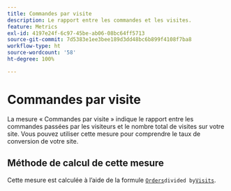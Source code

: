 ```yaml
---
title: Commandes par visite
description: Le rapport entre les commandes et les visites.
feature: Metrics
exl-id: 4197e24f-6c97-45be-ab06-08bc64ff5713
source-git-commit: 7d5383e1ee3bee189d3dd48bc6b899f4108f7ba8
workflow-type: ht
source-wordcount: '58'
ht-degree: 100%

---
```


# Commandes par visite

La mesure « Commandes par visite » indique le rapport entre les commandes passées par les visiteurs et le nombre total de visites sur votre site. Vous pouvez utiliser cette mesure pour comprendre le taux de conversion de votre site.

## Méthode de calcul de cette mesure

Cette mesure est calculée à l’aide de la formule [`Orders`](orders.md)` divided by `[`Visits`](visits.md).
